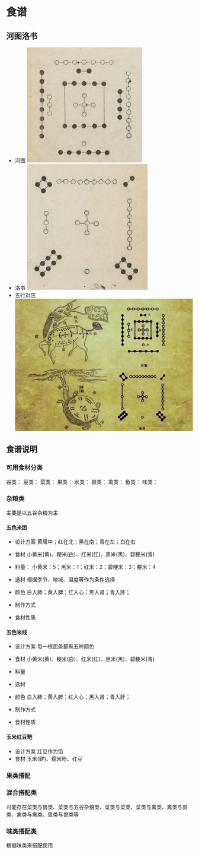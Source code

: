 # 食谱
## 河图洛书
* 河图
![河图](vx_images/446242499909744.png)
* 洛书
![洛书](vx_images/365390928596386.png)
* 五行对应
![河图洛书](vx_images/255161121288974.png)
## 食谱说明
### 可用食材分类
谷类：
豆类：
菜类：
果类：
水类：
兽类：
禽类：
鱼类：
味类：

### 杂粮类
主要是以五谷杂粮为主
#### 五色米团
* 设计方案
黄居中；红在北；黑在南；青在左；白在右
* 食材
 小黄米(黄)、粳米(白)、红米(红)、黑米(黑)、碧粳米(青)
* 料量：
小黄米：5；黑米：1；红米：2；碧粳米：3；粳米：4
* 选材
根据季节、地域、温度等作为条件选择
* 颜色
白入肺；黄入脾；红入心；黑入肾；青入肝；
* 制作方式

* 食材性质

#### 五色米线
* 设计方案
每一根面条都有五种颜色
* 食材
小黄米(黄)、粳米(白)、红米(红)、黑米(黑)、碧粳米(青)
* 料量
* 选材

* 颜色
白入肺；黄入脾；红入心；黑入肾；青入肝；
* 制作方式

* 食材性质

#### 玉米红豆粑
* 设计方案
红豆作为馅
* 食材
玉米(鲜)、糯米粉、红豆

### 果类搭配

### 混合搭配类
可能存在菜类与兽类、菜类与五谷杂粮类、菜类与菜类、菜类与禽类、禽类与兽类、禽类与禽类、兽类与兽类等

### 味类搭配类
根据味类来搭配使用